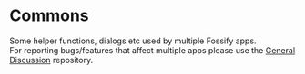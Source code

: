 # Commons
Some helper functions, dialogs etc used by multiple Fossify apps.</br>
For reporting bugs/features that affect multiple apps please use the <a href="https://github.com/FossifyOrg/General-Discussion">General Discussion</a> repository.
